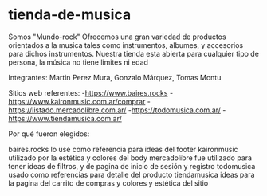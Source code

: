 # tienda-de-musica
Somos "Mundo-rock"
Ofrecemos una gran variedad de productos orientados a la musica
tales como instrumentos, albumes, y accesorios para dichos
instrumentos. Nuestra tienda esta abierta para cualquier tipo de persona,
la música no tiene limites ni edad



Integrantes: Martin Perez Mura, Gonzalo Márquez, Tomas Montu



Sitios web referentes:
-https://www.baires.rocks
-https://www.kaironmusic.com.ar/comprar
-https://listado.mercadolibre.com.ar/ 
-https://todomusica.com.ar/ 
-https://www.tiendamusica.com.ar/ 


Por qué fueron elegidos:

baires.rocks lo usé como referencia para ideas del footer
kaironmusic utilizado por la estética y colores del body
mercadolibre fue utilizado para tener ideas de filtros, y de pagina de inicio de sesión y registro
todomusica usado como referencias para detalle del producto
tiendamusica ideas para la pagina del carrito de compras y colores y estética del sitio



